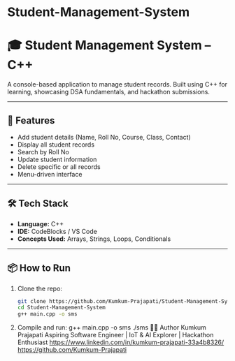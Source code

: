 # Student-Management-System
# 🎓 Student Management System – C++

A console-based application to manage student records. Built using C++ for learning, showcasing DSA fundamentals, and hackathon submissions.

---

## 🚀 Features

- Add student details (Name, Roll No, Course, Class, Contact)
- Display all student records
- Search by Roll No
- Update student information
- Delete specific or all records
- Menu-driven interface

---

## 🛠️ Tech Stack

- **Language:** C++
- **IDE:** CodeBlocks / VS Code
- **Concepts Used:** Arrays, Strings, Loops, Conditionals

---

## 📦 How to Run

1. Clone the repo:
   ```bash
   git clone https://github.com/Kumkum-Prajapati/Student-Management-System.git
   cd Student-Management-System
   g++ main.cpp -o sms
2. Compile and run:
  g++ main.cpp -o sms
./sms
🙋‍♀️ Author
Kumkum Prajapati
Aspiring Software Engineer | IoT & AI Explorer | Hackathon Enthusiast
https://www.linkedin.com/in/kumkum-prajapati-33a4b8326/
https://github.com/Kumkum-Prajapati
